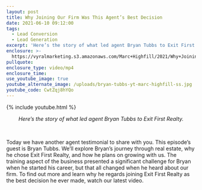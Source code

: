 ```yaml
---
layout: post
title: Why Joining Our Firm Was This Agent’s Best Decision
date: 2021-06-10 09:12:00
tags:
  - Lead Conversion
  - Lead Generation
excerpt: 'Here’s the story of what led agent Bryan Tubbs to Exit First Realty. '
enclosure: >-
  https://vyralmarketing.s3.amazonaws.com/Marc+Highfill/2021/Why+Joining+Our+Firm+Was+This+Agent%E2%80%99s+Best+Decision.mp4
pullquote:
enclosure_type: video/mp4
enclosure_time:
use_youtube_image: true
youtube_alternate_image: /uploads/bryan-tubbs-yt-marc-highfill-ss.jpg
youtube_code: CwtZqj8hYQo
---
```

{% include youtube.html %}

<center><em>Here&rsquo;s the story of what led agent Bryan Tubbs to Exit First Realty.</em></center>

&nbsp;

Today we have another agent testimonial to share with you. This episode’s guest is Bryan Tubbs. We’ll explore Bryan’s journey through real estate, why he chose Exit First Realty, and how he plans on growing with us. The training aspect of the business presented a significant challenge for Bryan when he started his career, but that all changed when he heard about our firm. To find out more and learn why he regards joining Exit First Realty as the best decision he ever made, watch our latest video.
